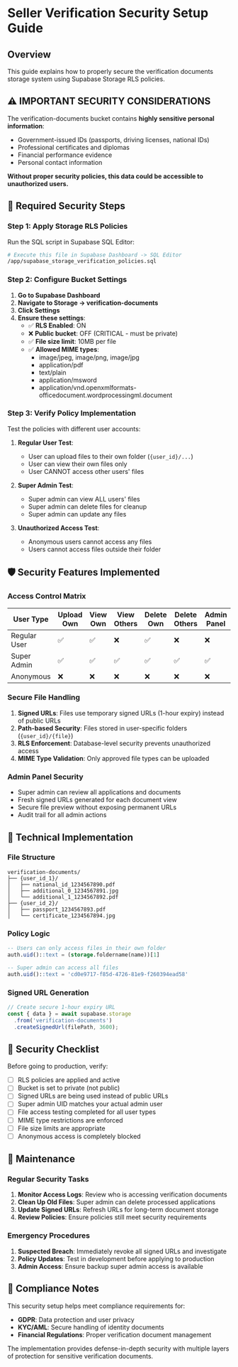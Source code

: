 # Seller Verification Security Setup Guide

## Overview
This guide explains how to properly secure the verification documents storage system using Supabase Storage RLS policies.

## ⚠️ IMPORTANT SECURITY CONSIDERATIONS

The verification-documents bucket contains **highly sensitive personal information**:
- Government-issued IDs (passports, driving licenses, national IDs)
- Professional certificates and diplomas  
- Financial performance evidence
- Personal contact information

**Without proper security policies, this data could be accessible to unauthorized users.**

## 🔐 Required Security Steps

### Step 1: Apply Storage RLS Policies

Run the SQL script in Supabase SQL Editor:
```bash
# Execute this file in Supabase Dashboard -> SQL Editor
/app/supabase_storage_verification_policies.sql
```

### Step 2: Configure Bucket Settings

1. **Go to Supabase Dashboard**
2. **Navigate to Storage -> verification-documents**  
3. **Click Settings**
4. **Ensure these settings**:
   - ✅ **RLS Enabled**: ON
   - ❌ **Public bucket**: OFF (CRITICAL - must be private)
   - ✅ **File size limit**: 10MB per file
   - ✅ **Allowed MIME types**: 
     - image/jpeg, image/png, image/jpg
     - application/pdf
     - text/plain
     - application/msword
     - application/vnd.openxmlformats-officedocument.wordprocessingml.document

### Step 3: Verify Policy Implementation

Test the policies with different user accounts:

1. **Regular User Test**:
   - User can upload files to their own folder (`{user_id}/...`)
   - User can view their own files only
   - User CANNOT access other users' files

2. **Super Admin Test**:
   - Super admin can view ALL users' files
   - Super admin can delete files for cleanup
   - Super admin can update any files

3. **Unauthorized Access Test**:
   - Anonymous users cannot access any files
   - Users cannot access files outside their folder

## 🛡️ Security Features Implemented

### Access Control Matrix

| User Type | Upload Own | View Own | View Others | Delete Own | Delete Others | Admin Panel |
|-----------|------------|----------|-------------|------------|---------------|-------------|
| Regular User | ✅ | ✅ | ❌ | ✅ | ❌ | ❌ |
| Super Admin | ✅ | ✅ | ✅ | ✅ | ✅ | ✅ |
| Anonymous | ❌ | ❌ | ❌ | ❌ | ❌ | ❌ |

### Secure File Handling

1. **Signed URLs**: Files use temporary signed URLs (1-hour expiry) instead of public URLs
2. **Path-based Security**: Files stored in user-specific folders (`{user_id}/{file}`)
3. **RLS Enforcement**: Database-level security prevents unauthorized access
4. **MIME Type Validation**: Only approved file types can be uploaded

### Admin Panel Security

- Super admin can review all applications and documents
- Fresh signed URLs generated for each document view
- Secure file preview without exposing permanent URLs
- Audit trail for all admin actions

## 🔧 Technical Implementation

### File Structure
```
verification-documents/
├── {user_id_1}/
│   ├── national_id_1234567890.pdf
│   ├── additional_0_1234567891.jpg
│   └── additional_1_1234567892.pdf
├── {user_id_2}/
│   ├── passport_1234567893.pdf
│   └── certificate_1234567894.jpg
```

### Policy Logic
```sql
-- Users can only access files in their own folder
auth.uid()::text = (storage.foldername(name))[1]

-- Super admin can access all files  
auth.uid()::text = 'cd0e9717-f85d-4726-81e9-f260394ead58'
```

### Signed URL Generation
```javascript
// Create secure 1-hour expiry URL
const { data } = await supabase.storage
  .from('verification-documents')
  .createSignedUrl(filePath, 3600);
```

## 🚨 Security Checklist

Before going to production, verify:

- [ ] RLS policies are applied and active
- [ ] Bucket is set to private (not public)
- [ ] Signed URLs are being used instead of public URLs
- [ ] Super admin UID matches your actual admin user
- [ ] File access testing completed for all user types
- [ ] MIME type restrictions are enforced
- [ ] File size limits are appropriate
- [ ] Anonymous access is completely blocked

## 🔄 Maintenance

### Regular Security Tasks
1. **Monitor Access Logs**: Review who is accessing verification documents
2. **Clean Up Old Files**: Super admin can delete processed applications
3. **Update Signed URLs**: Refresh URLs for long-term document storage
4. **Review Policies**: Ensure policies still meet security requirements

### Emergency Procedures
1. **Suspected Breach**: Immediately revoke all signed URLs and investigate
2. **Policy Updates**: Test in development before applying to production
3. **Admin Access**: Ensure backup super admin access is available

## 📝 Compliance Notes

This security setup helps meet compliance requirements for:
- **GDPR**: Data protection and user privacy
- **KYC/AML**: Secure handling of identity documents  
- **Financial Regulations**: Proper verification document management

The implementation provides defense-in-depth security with multiple layers of protection for sensitive verification documents.